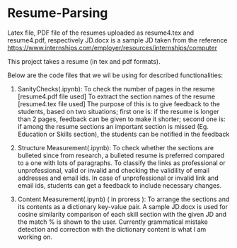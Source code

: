 # Resume-Parsing
Latex file, PDF file of the resumes uploaded as resume4.tex and resume4.pdf, respectively
JD.docx is a sample JD taken from the reference https://www.internships.com/employer/resources/internships/computer 

This project takes a resume (in tex and pdf formats).

Below are the code files that we wil be using for described functionalities:
1. SanityChecks(.ipynb): To check the number of pages in the resume [resume4.pdf file used]
                 To extract the section names of the resume [resume4.tex file used] 
 The purpose of this is to give feedback to the students, based on two situations; first one is: if the resume is longer than 2 pages, feedback can be given to make it shorter; second one is: if among the resume sections an important section is missed (Eg. Education or Skills section), the students can be notified in the feedback

2. Structure Measurement(.ipynb): To check whether the sections are bulleted since from research, a bulleted resume is preferred compared to a one with lots of paragraphs. 
                          To classify the links as professional or unprofessional, valid or invalid and checking the validility of email addresses and email ids. 
                          In case of unprofessional or invalid link and email ids, students can get a feedback to include necessary changes.
              
3. Content Measurement(.ipynb) ( in proress ): To arrange the sections and its contents as a dictionary key-value pair. A sample JD.docx is used for cosine similarity comparison of each skill section with the given JD and the match % is shown to the user. 
Currently grammatical mistake detection and correction with the dictionary content is what I am working on. 
